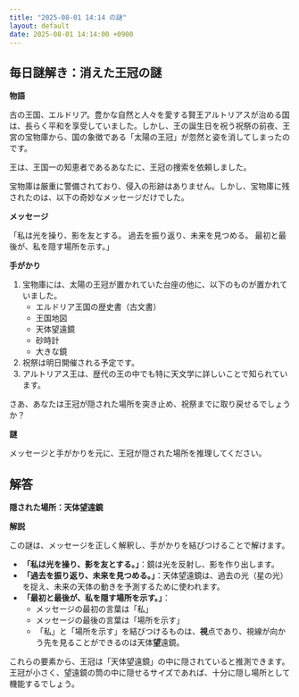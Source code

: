 ```yaml
---
title: "2025-08-01 14:14 の謎"
layout: default
date: 2025-08-01 14:14:00 +0900
---
```

## 毎日謎解き：消えた王冠の謎

**物語**

古の王国、エルドリア。豊かな自然と人々を愛する賢王アルトリアスが治める国は、長らく平和を享受していました。しかし、王の誕生日を祝う祝祭の前夜、王宮の宝物庫から、国の象徴である「太陽の王冠」が忽然と姿を消してしまったのです。

王は、王国一の知恵者であるあなたに、王冠の捜索を依頼しました。

宝物庫は厳重に警備されており、侵入の形跡はありません。しかし、宝物庫に残されたのは、以下の奇妙なメッセージだけでした。

**メッセージ**

「私は光を操り、影を友とする。
  過去を振り返り、未来を見つめる。
  最初と最後が、私を隠す場所を示す。」

**手がかり**

1.  宝物庫には、太陽の王冠が置かれていた台座の他に、以下のものが置かれていました。
    *   エルドリア王国の歴史書（古文書）
    *   王国地図
    *   天体望遠鏡
    *   砂時計
    *   大きな鏡
2.  祝祭は明日開催される予定です。
3.  アルトリアス王は、歴代の王の中でも特に天文学に詳しいことで知られています。

さあ、あなたは王冠が隠された場所を突き止め、祝祭までに取り戻せるでしょうか？

**謎**

メッセージと手がかりを元に、王冠が隠された場所を推理してください。

## 解答

**隠された場所：天体望遠鏡**

**解説**

この謎は、メッセージを正しく解釈し、手がかりを結びつけることで解けます。

*   **「私は光を操り、影を友とする。」**：鏡は光を反射し、影を作り出します。
*   **「過去を振り返り、未来を見つめる。」**：天体望遠鏡は、過去の光（星の光）を捉え、未来の天体の動きを予測するために使われます。
*   **「最初と最後が、私を隠す場所を示す。」**：
    *   メッセージの最初の言葉は「私」
    *   メッセージの最後の言葉は「場所を示す」
    *   「私」と「場所を示す」を結びつけるものは、**視**点であり、視線が向かう先を見ることができるのは天体**望**遠鏡。

これらの要素から、王冠は「天体望遠鏡」の中に隠されていると推測できます。王冠が小さく、望遠鏡の筒の中に隠せるサイズであれば、十分に隠し場所として機能するでしょう。

